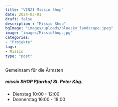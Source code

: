 ```yaml
---
title: "VINZI Missio Shop"
date: 2024-03-01
draft: false
description : "Missio Shop"
bgImage: "images/uploads/bluesky_landscape.jpeg"
image: "images/MissioShop.jpg"
categories:
- "Projekte"
tags:
- Missio
type: "post"
---
```

Gemeinsam für die Ärmsten
<!--more-->
##### missio SHOP Pfarrhof St. Peter Kbg.
* Dienstag 10:00 - 12:00
* Donnerstag 16:00 - 18:00
